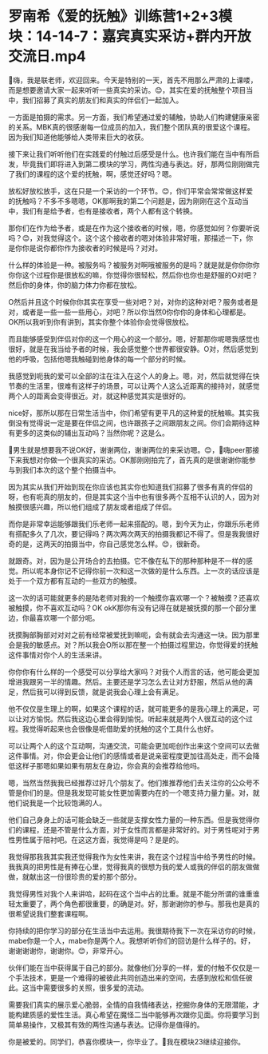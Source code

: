 # 罗南希《爱的抚触》训练营1+2+3模块：14-14-7：嘉宾真实采访+群内开放交流日.mp4

🎼嗨，我是联老师，欢迎回来。今天是特别的一天，首先不用那么严肃的上课喽，而是想要邀请大家一起来听听一些真实的采访。😊，其实在爱的抚触整个项目当中，我们招募了真实的朋友们和真实的伴侣们一起加入。

一方面是拍摄的需求。另一方面，我们希望通过爱的辅触，协助人们构建健康亲密的关系。MBK真的很感谢每一位成员的加入，我们整个团队真的很爱这个课程。因为我们知道他能够给人类带来巨大的收获。

接下来让我们听听他们在实践爱的付触过后感受是什么。也许我们能在当中有所启发，毕竟我们即将进入到第二模块的学习，两性沟通与表达。好，那两位刚刚做完了我们的课程的这个爱的抚触，啊，感觉还好吗？嗯。

放松好放松放手，这在只是一个采访的一个环节。😊，你们平常会常常做这样爱的抚触吗？不多不多嗯嗯，OK那啊我的第二个问题是，因为刚刚在这个互动当中，我们有是给予者，也有是接收者，两个人都有这个转换。

那你们在作为给予者，或是在作为这个接收者的时候，嗯，你感觉如何？你要听说吗？😊，对我觉得这个。这个这个接收者的嗯对体验非常好哦，那描述一下，你是你你是说你都你作为接收者的时候是吗？对对。

什么样的体验是一种。被服务吗？被服务对啊哦被服务的是吗？就是就是你你你你你你这个过程你是很放松的嘛，你觉得你很轻松，然后你也你也是舒服的O对吧？然后你的身体，你的脑力体力你都在放松。

O然后并且这个时候你你其实在享受一些对吧？对，对你的这种对吧？服务或者是对，或者是一些一些一些用心，对吧？所以你当然0你你你的身体和心理都是。OK所以我听到你有讲到，其实你整个体验你会觉得很放松。

而且能够感受到伴侣对你的这一个用心的这一个部分。嗯，好那那你呢嗯我感觉也很好，就是在我当给予者的时候，我会感觉整个世界都很安静。O对，然后感觉到他的呼吸，包括他嗯我触碰到他身体的每一个部分的时候。

我感觉到呃我的爱可以全部的注在注入在这个人的身上。嗯，对，然后就觉得在快节奏的生活里，很难有这样子的场景，可以让两个人这么近距离的接持对，就感觉两个人的距离会变得很近。对，就这种感觉其实是很好的。

nice好，那所以那在日常生活当中，你们希望有更平凡的这种爱的抚触嘛。其实我倒没有觉得说一定是要在伴侣之间，也许跟孩子之间跟朋友之间。你们会期待这种有更多的这类似的辅出互动吗？当然你呢？这是么。

🎼男生就是想要我不说OK好，谢谢两位，谢谢两位的来采访嗯。😊，🎼嗨peer那接下来我想对你做一个很真实的采访。OK那刚刚拍完了，首先真的是很谢谢你能参与到我们本次的这个整个拍摄当中。

因为其实从我们开始到现在你应该也其实你也知道我们招募了很多有真的伴侣的呀，也有呃真的朋友的，但是其实这个当中也有很多两个互相不认识的人，因为对触摸很感兴趣，所以他们组成了朋友或者组成了伴侣。

而你是非常幸运能够跟我们乐老师一起来搭配的。嗯，到今天为止，你跟乐乐老师有搭配多久了几次，要记得吗？两次两次两天的拍摄我都记不得了。但是我我很好奇的是，这两天的拍摄当中，你自己感觉怎么样。😊，很新奇。

就跟奇。对，因为是公开场合的去拍摄。它不像在私下的那种那种是不一样的感觉。所以呢本身你记不记得你前一次和这一次做的是什么东西。上一次的话应该是处于一个双方都有互动的一些双方的触摸。

这一次的话可能就更多的是陆老师对我的一个触摸你喜欢哪一个？被触摸？还喜欢被触摸，你不喜欢互动吗？OK okK那你有没有记得在就是被抚摸的那一个部分里边，你最喜欢哪一个部分呃。

抚摸胸部胸部对对对之前有经常被爱抚到嘛呃，会有就会去沟通这一块。因为那里会是我的敏感点。对？所以我会O所以那在整一个拍摄过程里边，你觉得爱的抚触这件事情对你个人的生活来讲。

你你你有什么样的一个感受可以分享给大家吗？对我个人而言的话，他可能会更加增进我跟另一半的情趣。然后。主要还是学习怎么去让对方舒服，然后从他的满足，然后我可以得到反馈，就是说我会心理上会有满足。

他不仅仅是生理上的啊，如果这个课程的话，就可能更多的是我心理上的满足，可以让对方愉悦。然后我这边心里会得到愉悦。听起来就是两个人很互动的这个过程。我觉得听起来也会很像是呃借助爱的抚触的这个工具什么也好。

可以让两个人的这个互动啊，沟通交流，可能会更加呃创作出来这个空间可以去做这件事情。对，你会更会让他们的感情或者是说亲密程度更加往高处走，而不会降低这样子那嗯如果如果有朋友在身边，你会真的会推荐给他吗。

嗯，当然当然我我已经推荐过好几个朋友了。他们推推荐他们去关注你的公众号不管是你们的是。但是我发现可能女性更加需要内在的一个嗯支持力量力量。对，就他们说我是一个比较饱满的人。

他们自己身身上的话可能会缺乏一些就是支撑女性力量的一种东西。但是我觉得你们的课程，还是不管是什么方面，对于女性而言都是非常好的。对于男性呢对于男性男性属于陪衬吧。在这这方面，我觉得是吗？是是的。

我觉得那我我其实我还觉得我作为女性来讲，我在这个过程当中给予男性的时候。我我真的把男性是有捧在心里，觉得我真的很想为我的爱人或我的伴侣的朋友做做做，就献出这一份很珍贵的爱的那个部分。

我觉得男性对我个人来讲哈，起码在这个当中占的比重。就是不能分所谓的谁重谁轻太重要了，两个角色都很重要，的确是对。好，那谢谢你的参与。那我也是真的很希望说我们整套课程啊。

你持续的把你学习的部分在生活当中去运用。我很期待我下一次在采访你的时候，mabe你是一个人，mabe你是两个人。我想听听你们的回访是什么样子的。好，谢谢谢谢你，谢谢你。😊，非常开心。

伙伴们能在当中获得属于自己的部分。就像他们分享的一样，爱的付触不仅仅是一个手法技术，更是一个难得的被彼此共同创造出来的空间，去感到放松和信任彼此。这当中需要很多的关照，很多爱的流动。

需要我们真实的展示爱心脆弱，全情的自我情绪表达，挖掘你身体的无限潜能，才能构建质感的爱性生活。真心希望在魔怪二当中能够再次跟你见面。你将要学习到简单易操作，又极其有效的两性沟通与表达。记得你是值得的。

你是被爱的。同学们，恭喜你模块一，你毕业了。🎼我在模块23继续迎接你。